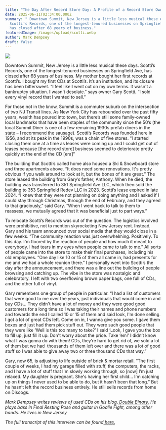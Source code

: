 ```yaml
---
title: "The Day After Record Store Day: A Profile of a Record Store Owner"
date: 2025-06-11T02:34:00.000Z
summary: " Downtown Summit, New Jersey is a little less musical these days.
  Scotti’s Records, one of the longest-tenured businesses on Springfield Ave,
  has closed after 68 years of business."
featuredImage: /images/upload/scotti.webp
author: Mark Dempsey
draft: false
---
```

![](/images/upload/scotti.webp)


Downtown Summit, New Jersey is a little less musical these days. Scotti’s Records, one of the longest-tenured businesses on Springfield Ave, has closed after 68 years of business. My mother bought her first records at Scotti’s. I bought my first CDs at Scotti’s. It’s an institution, and its closure has been bittersweet. “I feel like I went out on my own terms. It wasn't a bankruptcy situation. I wasn't desolate.” says owner Gary Scotti. “I sold every vinyl record that I wanted to sell.”

For those not in the know, Summit is a commuter suburb on the intersection of two NJ Transit lines. As New York City has rebounded over the past fifty years, wealth has poured into town, but there’s still some family-owned local landmarks that have been staples of the community since the 50’s (the local Summit Diner is one of a few remaining 1930s prefab diners in the state – I recommend the sausage). Scotti’s Records was founded here in 1956, and at its peak in the 1990s, was a chain of five stores. “I started closing them one at a time as leases were coming up and I could get out of leases because \[the record store] business seemed to deteriorate pretty quickly at the end of the CD \[era]”

The building that Scotti’s called home also housed a Ski & Snowboard store and three apartments above. “It does need some renovations. It's pretty obvious if you walk around to look at it, but the bones of it are great.” The store leased the building from Gary’s father, Anthony. When he died, the building was transferred to 351 Springfield Ave LLC, which then sold the building to 353 Springfield Redev LLC in 2023. Scotti’s lease expired in late 2024. “I knew that they were not planning on doing anything and I asked if I could stay through Christmas, through the end of February, and they agreed to that graciously,” said Gary. “When I went back to talk to them to reassess, we mutually agreed that it was beneficial just to part ways.” 

To relocate Scotti’s Records was out of the question. The logistics involved were prohibitive, not to mention skyrocketing New Jersey rent. Instead, Gary and his team announced over social media that they would close in a few weeks. “The community reaction was just overwhelming. Positively. To this day. I'm floored by the reaction of people and how much it meant to everybody. I had tears in my eyes when people came to talk to me.” All sorts of people came into the store to make their final purchases, including his old employees. “One day like 10 or 15 of them all came in, had presents for me and we had a whole reunion there.” I personally went into Scotti’s the day after the announcement, and there was a line out the building of people browsing and catching up. The vibe in the store was nostalgic and celebratory. I left with two overflowing brown paper bags, one full of CDs, and the other full of vinyl. 

Gary remembers one group of people in particular. “I had a list of customers that were good to me over the years, just individuals that would come in and buy CDs… They didn't have a lot of money and they were good good customers for a long time so I was taking their names and phone numbers and towards the end I called 10 or 15 of them and said look, I'm done selling. I got a lot of great CDs left. Come on in, I wanna give you some. I gave them boxes and just had them pick stuff out. They were such good people that they were like ‘Well is this too many to take?’ I said ‘Look, I gave you the box to fill up, just fill it up. Don't worry about the price. Take ‘em!’ I didn’t know what I was gonna do with them! CDs, they’re hard to get rid of, we sold a lot of them but we had  thousands of them left over and there was a lot of good stuff so I was able to give away two or three thousand CDs that way.”

Gary, now 65, is adjusting to life outside of brick & mortar retail. “The first couple of weeks, I had my garage filled with stuff, the computers, the racks, and I have a lot of stuff that I'm slowly working through, so \[now] I’m just relaxed. My daughter is pregnant. She's having her first child… I'm catching up on things I never used to be able to do, but it hasn't been that long.” But he hasn’t left the record business entirely. He still sells records from home on Discogs. 



*Mark Dempsey writes reviews of used CDs on his blog,[ Double Binary.](http://doublebinary.neocities.org) He plays bass in Final Resting Pose and guitar in Goalie Fight, among other bands. He lives in New Jersey*


*The full transcript of this interview can be found[ here.](https://doublebinary.neocities.org/blog/misc/gary-scotti)*
